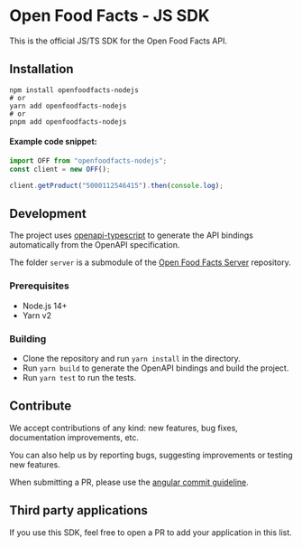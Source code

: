 # Open Food Facts - JS SDK

This is the official JS/TS SDK for the Open Food Facts API.

## Installation

```shell
npm install openfoodfacts-nodejs
# or
yarn add openfoodfacts-nodejs
# or
pnpm add openfoodfacts-nodejs
```

#### Example code snippet:

```ts
import OFF from "openfoodfacts-nodejs";
const client = new OFF();

client.getProduct("5000112546415").then(console.log);
```

## Development

The project uses [openapi-typescript](https://github.com/drwpow/openapi-typescript) to generate the API bindings automatically from the OpenAPI specification.

The folder `server` is a submodule of the [Open Food Facts Server](https://github.com/openfoodfacts/openfoodfacts-server) repository.

### Prerequisites

- Node.js 14+
- Yarn v2

### Building

- Clone the repository and run `yarn install` in the directory.
- Run `yarn build` to generate the OpenAPI bindings and build the project.
- Run `yarn test` to run the tests.

## Contribute

We accept contributions of any kind: new features, bug fixes, documentation improvements, etc.

You can also help us by reporting bugs, suggesting improvements or testing new features.

When submitting a PR, please use the [angular commit guideline](https://github.com/angular/angular.js/blob/master/DEVELOPERS.md#commits).

## Third party applications

If you use this SDK, feel free to open a PR to add your application in this list.
